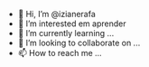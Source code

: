 - 👋 Hi, I’m @izianerafa
- 👀 I’m interested em aprender
- 🌱 I’m currently learning ...
- 💞️ I’m looking to collaborate on ...
- 📫 How to reach me ...

<!---
izianerafa/izianerafa is a ✨ special ✨ repository because its `README.md` (this file) appears on your GitHub profile.
You can click the Preview link to take a look at your changes.
--->
